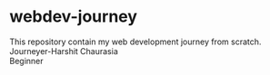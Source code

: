 # webdev-journey
This repository contain my web development journey from scratch.
<br>
Journeyer-Harshit Chaurasia 
<br>
Beginner

